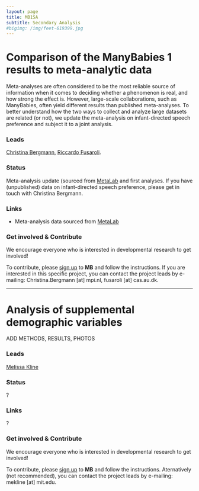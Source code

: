 ```yaml
---
layout: page
title: MB1SA
subtitle: Secondary Analysis
#bigimg: /img/feet-619399.jpg
---
```


<!--
To-do:
- add Contributors (header)
- news release?
- Short description of the study (justification, methods, results WITH images/plots)
  - model: https://manyprimates.github.io/pilot/
-->

# Comparison of the ManyBabies 1 results to meta-analytic data
<!-- Description (300-word?) intro + method + result -->

Meta-analyses are often considered to be the most reliable source of information when it comes to deciding whether a phenomenon is real, and how strong the effect is. However, large-scale collaborations, such as ManyBabies, often yield different results than published meta-analyses. To better understand how the two ways to collect and analyze large datasets are related (or not), we update the meta-analysis on infant-directed speech preference and subject it to a joint analysis. 

### Leads

[Christina Bergmann](https://www.mpi.nl/people/bergmann-christina), [Riccardo Fusaroli](https://pure.au.dk/portal/en/persons/riccardo-fusaroli(3f72f2a1-e93a-4689-872c-c11c9703c1cc).html).

### Status

Meta-analysis update (sourced from [MetaLab](http://metalab.stanford.edu/dataset/idspref.html) and first analyses. If you have (unpublished) data on infant-directed speech preference, please get in touch with Christina Bergmann. 

### Links

- Meta-analysis data sourced from [MetaLab](http://metalab.stanford.edu/dataset/idspref.html)

<!--
* **Materials, Protocols, and Documentation**: [MB1B-OSF](https://osf.io/zauhq/).
* **Data and code**: [MB1B-GitHub](https://github.com/manybabies/mb1b-analysis-public).
* **Listserv**: [join here](https://mailman.stanford.edu/mailman/listinfo/manybabies1).
-->

### Get involved & Contribute

We encourage everyone who is interested in developmental research to get involved!

To contribute, please [sign up]({{site.baseurl}}/sign_up_log_in/) to **MB** and follow the instructions. If you are interested in this specific project, you can contact the project leads by e-mailing: Christina.Bergmann [at] mpi.nl, fusaroli [at] cas.au.dk.

<!--
### Publications

?

**News release**: See also the news releases by
-->

***

# Analysis of supplemental demographic variables
<!-- Description (300-word?) intro + method + result -->
ADD METHODS, RESULTS, PHOTOS

### Leads

[Melissa Kline](https://osf.io/d5mks/)

### Status

?

### Links

?
<!--
* **Materials, Protocols, and Documentation**: [MB1B-OSF](https://osf.io/zauhq/).
* **Data and code**: [MB1B-GitHub](https://github.com/manybabies/mb1b-analysis-public).
* **Listserv**: [join here](https://mailman.stanford.edu/mailman/listinfo/manybabies1).
-->

### Get involved & Contribute

We encourage everyone who is interested in developmental research to get involved!

To contribute, please [sign up]({{site.baseurl}}/sign_up_log_in/) to **MB** and follow the instructions. Aternatively (not recommended), you can contact the project leads by e-mailing: mekline [at] mit.edu.

<!--
### Publications

?

**News release**: See also the news releases by
-->
